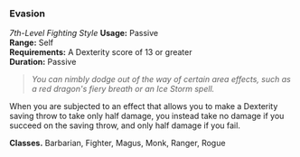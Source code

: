 ### Evasion
*7th-Level Fighting Style*
**Usage:** Passive  
**Range:** Self  
**Requirements:** A Dexterity score of 13 or greater  
**Duration:** Passive  

> *You can nimbly dodge out of the way of certain area effects, such as a red dragon's fiery breath or an Ice Storm spell.*

<!-- FIXME: re-work to use the new Blast tag. -->

When you are subjected to an effect that allows you to make a Dexterity saving throw to take only half damage, you instead take no damage if you succeed on the saving throw, and only half damage if you fail.

**Classes.** Barbarian, Fighter, Magus, Monk, Ranger, Rogue